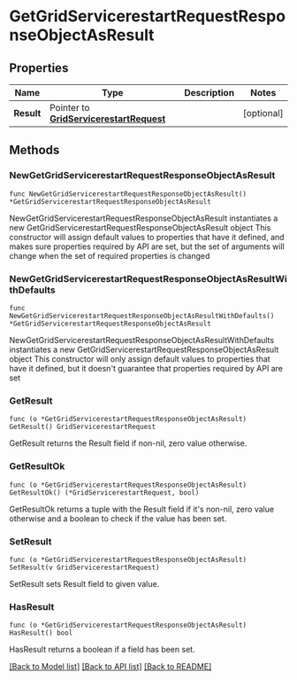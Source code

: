 # GetGridServicerestartRequestResponseObjectAsResult

## Properties

Name | Type | Description | Notes
------------ | ------------- | ------------- | -------------
**Result** | Pointer to [**GridServicerestartRequest**](GridServicerestartRequest.md) |  | [optional] 

## Methods

### NewGetGridServicerestartRequestResponseObjectAsResult

`func NewGetGridServicerestartRequestResponseObjectAsResult() *GetGridServicerestartRequestResponseObjectAsResult`

NewGetGridServicerestartRequestResponseObjectAsResult instantiates a new GetGridServicerestartRequestResponseObjectAsResult object
This constructor will assign default values to properties that have it defined,
and makes sure properties required by API are set, but the set of arguments
will change when the set of required properties is changed

### NewGetGridServicerestartRequestResponseObjectAsResultWithDefaults

`func NewGetGridServicerestartRequestResponseObjectAsResultWithDefaults() *GetGridServicerestartRequestResponseObjectAsResult`

NewGetGridServicerestartRequestResponseObjectAsResultWithDefaults instantiates a new GetGridServicerestartRequestResponseObjectAsResult object
This constructor will only assign default values to properties that have it defined,
but it doesn't guarantee that properties required by API are set

### GetResult

`func (o *GetGridServicerestartRequestResponseObjectAsResult) GetResult() GridServicerestartRequest`

GetResult returns the Result field if non-nil, zero value otherwise.

### GetResultOk

`func (o *GetGridServicerestartRequestResponseObjectAsResult) GetResultOk() (*GridServicerestartRequest, bool)`

GetResultOk returns a tuple with the Result field if it's non-nil, zero value otherwise
and a boolean to check if the value has been set.

### SetResult

`func (o *GetGridServicerestartRequestResponseObjectAsResult) SetResult(v GridServicerestartRequest)`

SetResult sets Result field to given value.

### HasResult

`func (o *GetGridServicerestartRequestResponseObjectAsResult) HasResult() bool`

HasResult returns a boolean if a field has been set.


[[Back to Model list]](../README.md#documentation-for-models) [[Back to API list]](../README.md#documentation-for-api-endpoints) [[Back to README]](../README.md)


